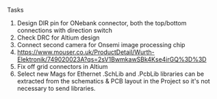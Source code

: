 Tasks

1. Design DIR pin for ONebank connector, both the top/bottom connections with direction switch
2. Check DRC for Altium design
3. Connect second camera for Onsemi image processing chip
4. https://www.mouser.co.uk/ProductDetail/Wurth-Elektronik/749020023A?qs=2sV1BwmkawSBk4Kse4irGQ%3D%3D
5. Fix off grid connectors in Altium
6. Select new Mags for Ethernet
.SchLib and .PcbLib libraries can be extracted from the schematics & PCB layout in the Project so it's not necessary to send libraries.
